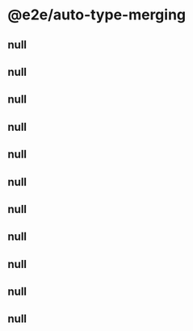 # @e2e/auto-type-merging

## null

## null

## null

## null

## null

## null

## null

## null

## null

## null

## null
